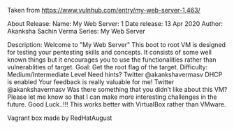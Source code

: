 Taken from https://www.vulnhub.com/entry/my-web-server-1,463/ 

About Release:
    Name: My Web Server: 1
    Date release: 13 Apr 2020
    Author: Akanksha Sachin Verma
    Series: My Web Server

Description:
    Welcome to "My Web Server"
    This boot to root VM is designed for testing your pentesting skills and concepts. It consists of some well known things but it encourages you to use the functionalities rather than vulnerablities of target.
    Goal: Get the root flag of the target.
    Difficulty: Medium/Intermediate Level
    Need hints? Twitter @akankshavermasv
    DHCP is enabled
    Your feedback is really valuable for me! Twitter @akankshavermasv
    Was there something that you didn’t like about this VM?
    Please let me know so that I can make more interesting challenges in the future.
    Good Luck..!!!
    This works better with VirtualBox rather than VMware. 

Vagrant box made by RedHatAugust

